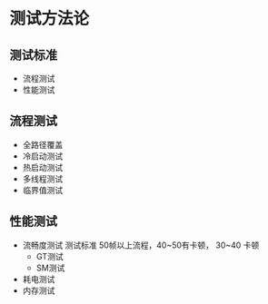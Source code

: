 # 测试方法论

## 测试标准
* 流程测试
* 性能测试

## 流程测试
* 全路径覆盖
* 冷启动测试
* 热启动测试
* 多线程测试
* 临界值测试

## 性能测试

* 流畅度测试
  测试标准 50帧以上流程，40~50有卡顿， 30~40 卡顿
  * GT测试
  * SM测试 
* 耗电测试
* 内存测试

